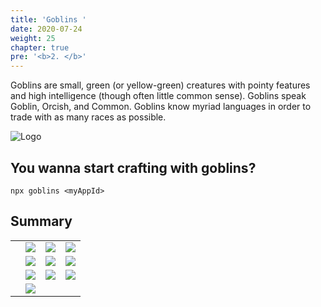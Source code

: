 ```yaml
---
title: 'Goblins '
date: 2020-07-24
weight: 25
chapter: true
pre: '<b>2. </b>'
---
```


Goblins are small, green (or yellow-green) creatures with pointy features and
high intelligence (though often little common sense). Goblins speak Goblin,
Orcish, and Common. Goblins know myriad languages in order to trade with as many
races as possible.

![Logo](/img/goblin-blupi-poly.png)

## You wanna start crafting with goblins?

`npx goblins <myAppId>`

## Summary

|     |                                                                                   |                                                                                     |                                                                                           |
| --- | --------------------------------------------------------------------------------- | ----------------------------------------------------------------------------------- | ----------------------------------------------------------------------------------------- |
|     | [![](/img/goblin-blupi-concept.png?width=250px&lightbox=false)](/goblins/concept) | [![](/img/goblin-blupi-workshop.png?width=250px&lightbox=false)](/goblins/workshop) | [![](/img/goblin-blupi-entity-api.png?width=300px&lightbox=false)](/goblins/entityapi)    |
|     | [![](/img/goblin-blupi-desktop.png?width=250px&lightbox=false)](/goblins/desktop) | [![](/img/gadgets.various.png?width=300px&lightbox=false) ](/goblins/gadgets)       | [![](/img/goblin-blupi-nabu.png?width=220px&lightbox=false)](/goblins/nabu)               |
|     | [![](/img/goblin-blupi-themes.png?width=280px&lightbox=false)](/goblins/themes)   | [![](/img/goblin-blupi-build.png?width=250px&lightbox=false)](/goblins/build)       | [![](/img/goblin-blupi-tradingpost.png?width=250px&lightbox=false)](/goblins/tradingpost) |
|     | [![](/img/goblin-blupi-postman.png?width=250px&lightbox=false)](/goblins/postman) |                                                                                     |                                                                                           |
